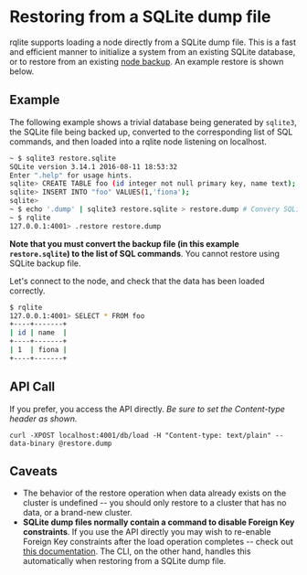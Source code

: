 # Restoring from a SQLite dump file

rqlite supports loading a node directly from a SQLite dump file. This is a fast and efficient manner to initialize a system from an existing SQLite database, or to restore from an existing [node backup](https://github.com/rqlite/rqlite/blob/master/DOC/BACKUPS.md). An example restore is shown below.

## Example
The following example shows a trivial database being generated by `sqlite3`, the SQLite file being backed up, converted to the corresponding list of SQL commands, and then loaded into a rqlite node listening on localhost.
```bash
~ $ sqlite3 restore.sqlite
SQLite version 3.14.1 2016-08-11 18:53:32
Enter ".help" for usage hints.
sqlite> CREATE TABLE foo (id integer not null primary key, name text);
sqlite> INSERT INTO "foo" VALUES(1,'fiona');
sqlite>
~ $ echo '.dump' | sqlite3 restore.sqlite > restore.dump # Convery SQLite database file to set of SQL commands.
~ $ rqlite
127.0.0.1:4001> .restore restore.dump
```
**Note that you must convert the backup file (in this example `restore.sqlite`) to the list of SQL commands**. You cannot restore using SQLite backup file.

Let's connect to the node, and check that the data has been loaded correctly.
```bash
$ rqlite
127.0.0.1:4001> SELECT * FROM foo
+----+-------+
| id | name  |
+----+-------+
| 1  | fiona |
+----+-------+
```
## API Call
If you prefer, you access the API directly. _Be sure to set the Content-type header as shown._
```
curl -XPOST localhost:4001/db/load -H "Content-type: text/plain" --data-binary @restore.dump
```

## Caveats
- The behavior of the restore operation when data already exists on the cluster is undefined -- you should only restore to a cluster that has no data, or a brand-new cluster.
- **SQLite dump files normally contain a command to disable Foreign Key constraints**. If you use the API directly you may wish to re-enable Foreign Key constraints after the load operation completes -- check out [this documentation](https://github.com/rqlite/rqlite/blob/master/DOC/FOREIGN_KEY_CONSTRAINTS.md). The CLI, on the other hand, handles this automatically when restoring from a SQLite dump file.
